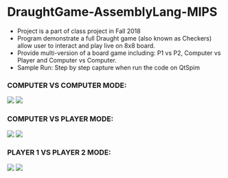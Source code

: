 # DraughtGame-AssemblyLang-MIPS
- Project is a part of class project in Fall 2018
- Program demonstrate a full Draught game (also known as Checkers) allow user to interact and play live on 8x8 board. 
- Provide multi-version of a board game including: P1 vs P2, Computer vs Player and Computer vs Computer.
- Sample Run: Step by step capture when run the code on QtSpim

### COMPUTER VS COMPUTER MODE:
<img src='https://github.com/haolam98/DraughtGame-AssemblyLang-MIPS/blob/master/Sample%20Run/mode1_intro.png'/>
<img src='https://github.com/haolam98/DraughtGame-AssemblyLang-MIPS/blob/master/Sample%20Run/mode1_play.png'/>

### COMPUTER VS PLAYER MODE:
<img src='https://github.com/haolam98/DraughtGame-AssemblyLang-MIPS/blob/master/Sample%20Run/mode3_intro1.png'/>
<img src='https://github.com/haolam98/DraughtGame-AssemblyLang-MIPS/blob/master/Sample%20Run/mode3_play1.png'/>

### PLAYER 1 VS PLAYER 2 MODE:
<img src='https://github.com/haolam98/DraughtGame-AssemblyLang-MIPS/blob/master/Sample%20Run/mode3_intro2.png'/>
<img src='https://github.com/haolam98/DraughtGame-AssemblyLang-MIPS/blob/master/Sample%20Run/mode3_play2.png'/>
